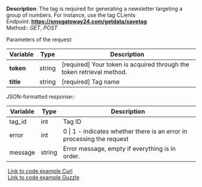 
**Description**: The tag is required for generating a newsletter targeting a group of numbers. For instance, use the tag CLients  
Endpoint: **https://smsgateway24.com/getdata/savetag**  
Method:: *GET*, *POST*

Parameters of the request:

|Variable|Type|Description|
|---|---|---|
|**token**|string|[required] Your token is acquired through the token retrieval method.|
|**title**|string|[required] Tag name|

  

JSON-formatted response::

|Variable|Type|Description|
|---|---|---|
|tag_id|int|Tag ID|
|error|int|0 \| 1 - indicates whether there is an error in processing the request|
|message|string|Error message, empty if everything is in order.|

 [Link to code example Curl](https://github.com/smsgateway24/phpexample/blob/master/src/curl/gettoken.php)  
 [Link to code example Guzzle](https://github.com/smsgateway24/phpexample/blob/master/src/guzzle/gettoken.php)
